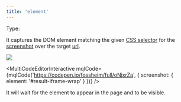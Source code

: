 ```yaml
---
title: 'element'
---
```


Type: <Type children='<string>'/>

It captures the DOM element matching the given [CSS selector](https://developer.mozilla.org/en-US/docs/Web/CSS/CSS_Selectors) for the [screenshot](/docs/api/parameters/screenshot) over the target [url](/docs/api/parameters/url).

![](https://cdn.microlink.io/docs/codepen.png)

<MultiCodeEditorInteractive mqlCode={mqlCode('https://codepen.io/fossheim/full/oNjxrZa', { screenshot: { element: '#result-iframe-wrap' } })} />

It will wait for the element to appear in the page and to be visible.
